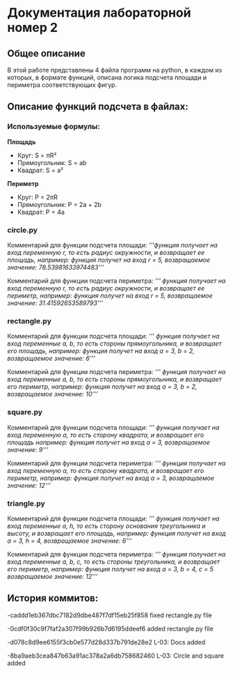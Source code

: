 
# **Документация лабораторной номер 2**
## **Общее описание**
В этой работе представлены 4 файла программ на python, в каждом из которых, в формате функций, описана логика подсчета площади и периметра соответствующих фигур.
## Описание функций подсчета в файлах:
### **Используемые формулы:**
**Площадь**
- Круг: S = πR²
- Прямоугольник: S = ab
- Квадрат: S = a²

 **Периметр**
- Круг: P = 2πR
- Прямоугольник: P = 2a + 2b
- Квадрат: P = 4a
### circle.py
Комментарий для функции подсчета площади: 
_'''функция получает на вход переменную r, то есть радиус окружности, и возвращает ее площадь, например: функция получет на вход r = 5, возвращаемое значение: 78.53981633974483'''_
 
 
 Комментарий для функции подсчета периметра:
_''' функция получает на вход переменную r, то есть радиус окружности, и возвращает ее периметр, например: функция получет на вход r = 5, возвращаемое значение: 31.41592653589793'''_
### rectangle.py
Комментарий для функции подсчета площади:
_''' функция получает на вход переменные a, b, то есть стороны прямоугольника, и возвращает его площадь, например: функция получет на вход a = 3, b = 2, возвращаемое значение: 6'''_
 
 
 Комментарий для функции подсчета периметра: 
_''' функция получает на вход переменные a, b, то есть стороны прямоугольника, и возвращает его периметр, например: функция получет на вход a = 3, b = 2, возвращаемое значение: 10'''_
### square.py
Комментарий для функции подсчета площади:
_''' функция получает на вход переменную a, то есть сторону квадрата, и возвращает его площадь например: функция получет на вход a = 3,  возвращаемое значение: 9'''_
 
 
 Комментарий для функции подсчета периметра: 
_''' функция получает на вход переменную a, то есть сторону квадрата, и возвращает его периметр, например: функция получет на вход a = 3,  возвращаемое значение: 12'''_
### triangle.py
Комментарий для функции подсчета площади:
_''' функция получает на вход переменные a, h, то есть сторону основания треугольника и высоту, и возвращает его площадь, например: функция получет на вход a = 3, h = 4,  возвращаемое значение: 6'''_
 
 
 Комментарий для функции подсчета периметра: 
_''' функция получает на вход переменные a, b, c, то есть стороны треугольника, и возвращает его периметр, например: функция получет на вход a = 3, b = 4, c = 5  возвращаемое значение: 12'''_

## История коммитов:
-caddd1eb367dbc7182d9dbe487f7df15eb25f858 fixed  rectangle.py file

  -0cdf0f30c9f7faf2a307f99b926b7d6195ddeef6 added rectangle.py file

  -d078c8d9ee6155f3cb0e577d28d337b791de28e2 L-03: Docs added

  -8ba9aeb3cea847b63a91ac378a2a6db758682460 L-03: Circle and square added

